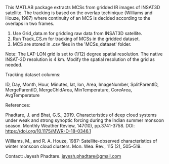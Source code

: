 This MATLAB package extracts MCSs from gridded IR images of INSAT3D satellite.
The tracking is based on the overlap techinique (Williams and Houze, 1987) where continuity of an MCS is decided according to the overlaps in two frames.

1. Use Grid_data.m for gridding raw data from INSAT3D satellite.
2. Run Track_CS.m for tracking of MCSs in the gridded dataset.
3. MCS are stored in .csv files in the 'MCSs_dataset' folder.

Note: The LAT-LON grid is set to (1/12) degree spatial resolution. The native INSAT-3D resolution is 4 km. Modify the spatial resolution of the grid as needed.

Tracking dataset columns:

ID,	Day,	Month,	Hour,	Minutes,	lat,	lon,	Area,	ImageNumber,	SplitParentID,	MergeParentID,	 MergeChldArea,	MinTemperature,	CoreArea,	AvgTemperature



References: <br>

Phadtare, J. and Bhat, G.S., 2019. Characteristics of deep cloud systems under weak and strong synoptic forcing during the Indian summer monsoon season. Monthly Weather Review, 147(10), pp.3741-3758. DOI: https://doi.org/10.1175/MWR-D-18-0346.1 <br>

Williams, M., and R. A. Houze, 1987: Satellite-observed characteristics of winter monsoon cloud clusters. Mon. Wea. Rev., 115 (2), 505–519. <br>

Contact: Jayesh Phadtare. jayesh.phadtare@gmail.com


